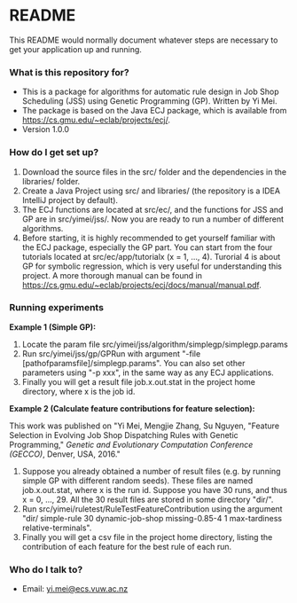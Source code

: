 # README #

This README would normally document whatever steps are necessary to get your application up and running.

### What is this repository for? ###

* This is a package for algorithms for automatic rule design in Job Shop Scheduling (JSS) using Genetic Programming (GP). Written by Yi Mei.
* The package is based on the Java ECJ package, which is available from https://cs.gmu.edu/~eclab/projects/ecj/.
* Version 1.0.0

### How do I get set up? ###

1. Download the source files in the src/ folder and the dependencies in the libraries/ folder.
2. Create a Java Project using src/ and libraries/ (the repository is a IDEA IntelliJ project by default).
3. The ECJ functions are located at src/ec/, and the functions for JSS and GP are in src/yimei/jss/. Now you are ready to run a number of different algorithms.
4. Before starting, it is highly recommended to get yourself familiar with the ECJ package, especially the GP part. You can start from the four tutorials located at src/ec/app/tutorialx (x = 1, ..., 4). Turorial 4 is about GP for symbolic regression, which is very useful for understanding this project. A more thorough manual can be found in https://cs.gmu.edu/~eclab/projects/ecj/docs/manual/manual.pdf.

### Running experiments ###

**Example 1 (Simple GP):**

1. Locate the param file src/yimei/jss/algorithm/simplegp/simplegp.params
2. Run src/yimei/jss/gp/GPRun with argument "-file [pathofparamsfile]/simplegp.params". You can also set other parameters using "-p xxx", in the same way as any ECJ applications.
3. Finally you will get a result file job.x.out.stat in the project home directory, where x is the job id.

**Example 2 (Calculate feature contributions for feature selection):**

This work was published on "Yi Mei, Mengjie Zhang, Su Nguyen, "Feature Selection in Evolving Job Shop Dispatching Rules with Genetic Programming," *Genetic and Evolutionary Computation Conference (GECCO)*, Denver, USA, 2016."

1. Suppose you already obtained a number of result files (e.g. by running simple GP with different random seeds). These files are named job.x.out.stat, where x is the run id. Suppose you have 30 runs, and thus x = 0, ..., 29. All the 30 result files are stored in some directory "dir/".
2. Run src/yimei/ruletest/RuleTestFeatureContribution using the argument "dir/ simple-rule 30 dynamic-job-shop missing-0.85-4 1 max-tardiness relative-terminals".
3. Finally you will get a csv file in the project home directory, listing the contribution of each feature for the best rule of each run.

### Who do I talk to? ###

* Email: yi.mei@ecs.vuw.ac.nz
